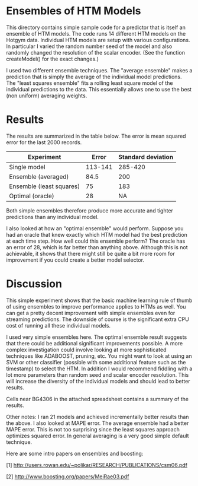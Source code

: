 Ensembles of HTM Models
=======================

This directory contains simple sample code for a predictor that is itself an 
ensemble of HTM models. The code runs 14 different HTM models on the 
Hotgym data. Individual HTM models are setup with various configurations. In
particular I varied the random number seed of the model and also randomly
changed the resolution of the scalar encoder. (See  the function createModel()
for the exact changes.) 

I used two different ensemble techniques. The "average ensemble" makes a
prediction that is simply the average of the individual model predictions.  The
"least squares ensemble" fits a rolling least square model of the  individual
predictions to the data. This essentially allows one to use the best (non 
uniform) averaging weights.


Results
=======

The results are summarized in the table below. The error is mean squared error for 
the last 2000 records. 

Experiment | Error | Standard deviation
------------ | ------------- | -----------
Single model | 113-141 | 285-420
Ensemble (averaged) | 84.5 | 200
Ensemble (least squares) | 75 | 183
Optimal (oracle) | 28 | NA

Both simple ensembles therefore produce more accurate and tighter predictions
than any individual model. 

I also looked at how an "optimal ensemble" would perform. Suppose you had an 
oracle that knew 
exactly which HTM model had the best prediction at each time step. How well 
could this ensemble perform?  The oracle has an error of 28,  which is far better
than anything above.  Although this is not achievable, it shows that there might 
still be quite a bit more room for improvement if you could create a 
better model selector.


Discussion
==========

This simple experiment shows that the basic machine learning rule of thumb of
using ensembles to improve performance applies to HTMs as well. You can get a
pretty decent improvement with simple ensembles even for streaming predictions.
The downside of course is the significant extra CPU cost of running all these
individual models.
 
I used  very simple ensembles here.  The optimal ensemble result suggests  that
there could be additional significant improvements possible.  A more complex
investigation could  involve looking at more sophisticated  techniques like
ADABOOST, pruning,  etc. You might want to look at using an  SVM or other
classifier (possible with some additional feature such as the  timestamp) to
select the HTM.    In addition  I would  recommend  fiddling  with a lot more
parameters than random seed and scalar encoder resolution. This will increase
the diversity of the individual models and should lead to better  results.

Cells near BG4306 in the attached spreadsheet contains a summary of the results.

Other notes: I ran 21 models and achieved incrementally better results than the 
above.  I also looked at MAPE error. The average ensemble had a better MAPE 
error. This is not too surprising since the least squares approach optimizes 
squared error. In general averaging is a very good simple default technique.


Here are some intro papers on ensembles and boosting:

[1] http://users.rowan.edu/~polikar/RESEARCH/PUBLICATIONS/csm06.pdf

[2] http://www.boosting.org/papers/MeiRae03.pdf

